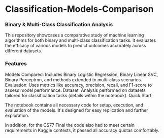 # Classification-Models-Comparison

### Binary & Multi-Class Classification Analysis

This repository showcases a comparative study of machine learning algorithms for both binary and multi-class classification tasks. It evaluates the efficacy of various models to predict outcomes accurately across different datasets.

### Features

Models Compared: Includes Binary Logistic Regression, Binary Linear SVC, Binary Perceptron, and methods extended to multi-class scenarios.
Evaluation: Uses metrics like accuracy, precision, recall, and F1-score to assess model performance.
Dataset: Analysis performed on datasets tailored for classification tasks (details within the notebook).
Quick Start

The notebook contains all necessary code for setup, execution, and evaluation of the models. It's designed for easy replication and further exploration.

In addition, for the CS77 Final the code also had to meet certain requirements in Kaggle contests, it passed all accuracy quotas comfortably.
